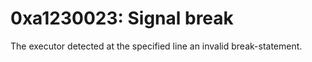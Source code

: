 # 0xa1230023: Signal break

The executor detected at the specified line an invalid break-statement.
